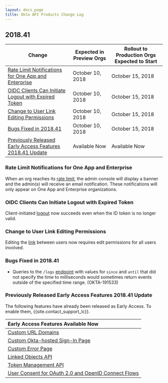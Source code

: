 ```yaml
---
layout: docs_page
title: Okta API Products Change Log
---
```


## 2018.41

| Change                                                                                                               | Expected in Preview Orgs | Rollout to Production Orgs Expected to Start |
| -------------------------------------------------------------------------------------------------------------------- | ------------------------ | -------------------------------------------- |
| [Rate Limit Notifications for One App and Enterprise](#rate-limit-notifications-for-one-app-and-enterprise)                            | October 10, 2018       | October 15, 2018                             |
| [OIDC Clients Can Initiate Logout with Expired Token](#oidc-clients-can-initiate-logout-with-expired-token)                            | October 10, 2018       | October 15, 2018                             |
| [Change to User Link Editing Permissions](#change-to-user-link-editing-permissions)                            | October 10, 2018       | October 15, 2018                             |
| [Bugs Fixed in 2018.41](#bugs-fixed-in-201841)                                                                       | October 10, 2018         | October 15, 2018                             |
| [Previously Released Early Access Features 2018.41 Update](#previously-released-early-access-features-201841-update) | Available Now            | Available Now                                |

### Rate Limit Notifications for One App and Enterprise

When an org reaches its [rate limit](/docs/api/getting_started/rate-limits), the admin console will display a banner and the admin(s) will receive an email notification. These notifications will only appear on One App and Enterprise organizations. <!--OKTA-185719-->

### OIDC Clients Can Initiate Logout with Expired Token

Client-initiated [logout](/docs/api/resources/oidc#logout) now succeeds even when the ID token is no longer valid. <!--OKTA-131652-->

### Change to User Link Editing Permissions

Editing the [link](/docs/api/resources/users#links-object) between users now requires edit permissions for all users involved. <!--OKTA-186702-->

### Bugs Fixed in 2018.41

* Queries to the `/logs` [endpoint](/docs/api/resources/system_log#list-events) with values for `since` and `until` that did not specify the time to milliseconds would sometimes return events outside of the specified time range. (OKTA-191533)

### Previously Released Early Access Features 2018.41 Update

The following features have already been released as Early Access. To enable them, {{site.contact_support_lc}}.

| Early Access Features Available Now
| :------------------------------------------------- |
| [Custom URL Domains](#custom-url-domains-are-in-early-access)|
| [Custom Okta-hosted Sign-In Page](#custom-okta-hosted-sign-in-page-is-in-early-access)|
| [Custom Error Page](#custom-error-page-is-in-early-access)|
| [Linked Objects API](#linked-objects-api-in-early-access-ea) |
| [Token Management API](#token-management-api-is-in-early-access-ea) |
| [User Consent for OAuth 2.0 and OpenID Connect Flows](#user-consent-for-oauth-20-and-openid-connect-flows-in-early-availability-ea) |
